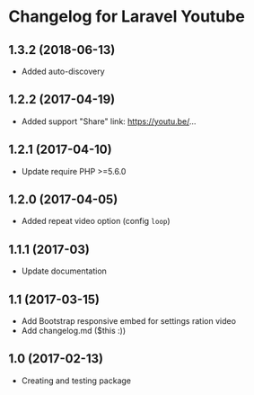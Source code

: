 # Changelog for Laravel Youtube

## 1.3.2 (2018-06-13)

 - Added auto-discovery

## 1.2.2 (2017-04-19)

 - Added support "Share" link: https://youtu.be/...

## 1.2.1 (2017-04-10)

 - Update require PHP >=5.6.0

## 1.2.0 (2017-04-05)
 
 - Added repeat video option (config `loop`)
 
## 1.1.1 (2017-03)

- Update documentation

## 1.1 (2017-03-15)

- Add Bootstrap responsive embed for settings ration video
- Add changelog.md ($this :))

## 1.0 (2017-02-13)

- Creating and testing package